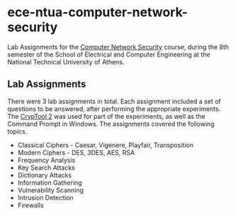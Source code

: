 # ece-ntua-computer-network-security

Lab Assignments for the [Computer Network Security](https://www.ece.ntua.gr/en/undergraduate/courses/3370) course, during the 8th semester of the School of Electrical and Computer Engineering at the National Technical University of Athens.

## Lab Assignments

There were 3 lab assignments in total. Each assignment included a set of questions to be answered, after performing the appropriate experiments. The [CrypTool 2](https://www.cryptool.org/en/ct2/) was used for part of the experiments, as well as the Command Prompt in Windows. The assignments covered the following topics.

- Classical Ciphers - Caesar, Vigenere, Playfair, Transposition
- Modern Ciphers - DES, 3DES, AES, RSA
- Frequency Analysis
- Key Search Attacks
- Dictionary Attacks
- Information Gathering
- Vulnerability Scanning
- Intrusion Detection
- Firewalls
